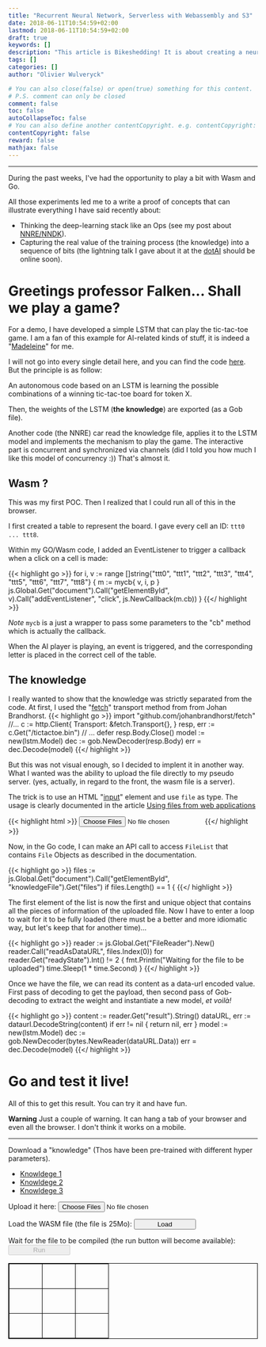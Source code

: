 ```yaml
---
title: "Recurrent Neural Network, Serverless with Webassembly and S3"
date: 2018-06-11T10:54:59+02:00
lastmod: 2018-06-11T10:54:59+02:00
draft: true
keywords: []
description: "This article is Bikeshedding! It is about creating a neural network runtime environment and running it in the browser via Wasm in #Golang. It also demonstrates the strict separation of the Neural Net dev kit, the Neural Net runtime and the knowledge (software 2.0)"
tags: []
categories: []
author: "Olivier Wulveryck"

# You can also close(false) or open(true) something for this content.
# P.S. comment can only be closed
comment: false
toc: false
autoCollapseToc: false
# You can also define another contentCopyright. e.g. contentCopyright: "This is another copyright."
contentCopyright: false
reward: false
mathjax: false
---
```

<!--more-->
----
<link rel="stylesheet" type="text/css" href="/css/extra.css">
<script src="/js/wasm_exec.js"></script>
<script src="/js/loader.js"></script>

During the past weeks, I've had the opportunity to play a bit with Wasm and Go.

All those experiments led me to a write a proof of concepts that can illustrate everything I have said recently about:

* Thinking the deep-learning stack like an Ops (see my post about [NNRE/NNDK](https://blog.owulveryck.info/2018/04/16/considerations-about-software-2.0.html)).
* Capturing the real value of the training process (the knowledge) into a sequence of bits (the lightning talk I gave about it at the [dotAI](https://www.dotai.io/) should be online soon).


# Greetings professor Falken... Shall we play a game?

For a demo, I have developed a simple LSTM that can play the tic-tac-toe game.
I am a fan of this example for AI-related kinds of stuff, it is indeed a "[Madeleine](https://en.wikipedia.org/wiki/Madeleine_(cake)#Literary_reference)" for me.

I will not go into every single detail here, and you can find the code [here](https://github.com/owulveryck/rnnttt/tree/blog).
But the principle is as follow:

An autonomous code based on an LSTM is learning the possible combinations of a winning tic-tac-toe board for token X.

Then, the weights of the LSTM (**the knowledge**) are exported (as a Gob file).

Another code (the NNRE) car read the knowledge file, applies it to the LSTM model and implements the mechanism to play the game.
The interactive part is concurrent and synchronized via channels (did I told you how much I like this model of concurrency :))
That's almost it.

## Wasm ?

This was my first POC. Then I realized that I could run all of this in the browser.

I first created a table to represent the board. I gave every cell an ID: `ttt0 ... ttt8`.

Within my GO/Wasm code, I added an EventListener to trigger a callback when a click on a cell is made:

{{< highlight go >}}
for i, v := range []string{"ttt0", "ttt1", "ttt2", "ttt3", "ttt4", "ttt5", "ttt6", "ttt7", "ttt8"} {
      m := mycb{ v, i, p }
      js.Global.Get("document").Call("getElementById", v).Call("addEventListener", "click", js.NewCallback(m.cb))
}
{{</ highlight >}}

_Note_ `mycb` is a just a wrapper to pass some parameters to the "cb" method which is actually the callback.

When the AI player is playing, an event is triggered, and the corresponding letter is placed in the correct cell of the table.

## The knowledge

I really wanted to show that the knowledge was strictly separated from the code.
At first, I used the "[fetch](github.com/johanbrandhorst/fetch)" transport method from from Johan Brandhorst.
{{< highlight go >}}
import "github.com/johanbrandhorst/fetch"
//...
c := http.Client{
        Transport: &fetch.Transport{},
}
resp, err := c.Get("/tictactoe.bin")
// ...
defer resp.Body.Close()
model := new(lstm.Model)
dec := gob.NewDecoder(resp.Body)
err = dec.Decode(model)
{{</ highlight >}}

But this was not visual enough, so I decided to implent it in another way.
What I wanted was the ability to upload the file directly to my pseudo server. (yes, actually, in regard to the front, the wasm file is a server).


The trick is to use an HTML "[input](https://developer.mozilla.org/en-US/docs/Web/HTML/Element/input)" element and use `file` as type. The usage is clearly documented in the article [Using files from web applications](https://developer.mozilla.org/en-US/docs/Web/API/File/Using_files_from_web_applications)

{{< highlight html >}}
<input type="file" id="knowledgeFile" multiple="" size="1" style="width:250px" accept=".bin">
{{</ highlight >}}

Now, in the Go code, I can make an API call to access `FileList` that contains `File` Objects as described in the documentation.

{{< highlight go >}}
files := js.Global.Get("document").Call("getElementById", "knowledgeFile").Get("files")
if files.Length() == 1 {
{{</ highlight >}}

The first element of the list is now the first and unique object that contains all the pieces of information of the uploaded file.
Now I have to enter a loop to wait for it to be fully loaded (there must be a better and more idiomatic way, but let's keep that for another time)...

{{< highlight go >}}
reader := js.Global.Get("FileReader").New()
reader.Call("readAsDataURL", files.Index(0))
for reader.Get("readyState").Int() != 2 {
        fmt.Println("Waiting for the file to be uploaded")
        time.Sleep(1 * time.Second)
}
{{</ highlight >}}

Once we have the file, we can read its content as a data-url encoded value.
First pass of decoding to get the payload, then second pass of Gob-decoding to extract the weight and instantiate a new model, _et voilà!_

{{< highlight go >}}
content := reader.Get("result").String()
dataURL, err := dataurl.DecodeString(content)
if err != nil {
        return nil, err
}
model := new(lstm.Model)
dec := gob.NewDecoder(bytes.NewReader(dataURL.Data))
err = dec.Decode(model)
{{</ highlight >}}


# Go and test it live!

All of this to get this result. You can try it and have fun.

**Warning** Just a couple of warning. It can hang a tab of your browser and even all the browser.
I don't think it works on a mobile.

---

Download a "knowledge" (Thos have been pre-trained with different hyper parameters).

* [Knowldege 1](/tictactoe/tictactoe1.bin)
* [Knowldege 2](/tictactoe/tictactoe2.bin)
* [Knowldege 3](/tictactoe/tictactoe3.bin)

Upload it here: <input type="file" id="knowledgeFile" multiple size="1" style="width:250px" accept=".bin">

Load the WASM file (the file is 25Mo): <button onClick="load();" id="loadButton" style="width:125px;">Load</button>

Wait for the file to be compiled (the run button will become available): <button onClick="run();" id="runButton" style="width:125px;" disabled>Run</button>


<center>
<table style="border:1px solid black;">
  <tr style="height: 50px; border:1px solid black;">
    <td style="text-align: center; vtext-align: middle; width: 50px; border:1px solid black;" id="ttt0"></td>
    <td style="text-align: center; vtext-align: middle; width: 50px; border:1px solid black;" id="ttt1"></td>
    <td style="text-align: center; vtext-align: middle; width: 50px; border:1px solid black;" id="ttt2"></td>
  </tr>
  <tr style="height: 50px; border:1px solid black;">
    <td style="text-align: center; vtext-align: middle; width: 50px; border:1px solid black;" id="ttt3"></td>
    <td style="text-align: center; vtext-align: middle; width: 50px; border:1px solid black;" id="ttt4"></td>
    <td style="text-align: center; vtext-align: middle; width: 50px; border:1px solid black;" id="ttt5"></td>
  </tr>
  <tr style="height: 50px; border:1px solid black;">
    <td style="text-align: center; vtext-align: middle; width: 50px; border:1px solid black;" id="ttt6"></td>
    <td style="text-align: center; vtext-align: middle; width: 50px; border:1px solid black;" id="ttt7"></td>
    <td style="text-align: center; vtext-align: middle; width: 50px; border:1px solid black;" id="ttt8"></td>
  </tr>
</table>
</center>


